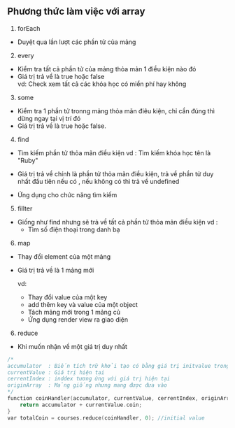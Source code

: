 ## Phương thức làm việc với array

1. forEach

- Duyệt qua lần lượt các phần tử của mảng

2. every

- Kiểm tra tất cả phần tử của mảng thỏa mản 1 điều kiện nào đó
- Giá trị trả về là true hoặc false  
  vd: Check xem tất cả các khóa học có miển phí hay không

3. some

- Kiểm tra 1 phần tử tronng mảng thỏa mãn điêu kiện, chỉ cần đúng thì dừng ngay tại vị trí đó
- Giá trị trả về là true hoặc false.

4. find

- Tìm kiếm phần tử thỏa mãn điều kiện
  vd : Tìm kiếm khóa học tên là "Ruby"

- Giá trị trả về chính là phần tử thỏa mãn điều kiện,
  trả về phần tử duy nhất đầu tiên nếu có , nếu không có thì trả về undefined
- Ứng dụng cho chức năng tìm kiếm

5. fillter

- Giống như find nhưng sẽ trả về tất cả phần tử thỏa mản điều kiện
  vd :
  - Tìm số điện thoại trong danh bạ

6. map

- Thay đổi element của một mảng
- Giá trị trả về là 1 mảng mới

  vd:

  - Thay đổi value của một key
  - add thêm key và value của một object
  - Tách mảng mới trong 1 mảng củ
  - Ứng dụng render view ra giao diện

6. reduce

- Khi muốn nhận về một giá trị duy nhất

```c
/*
accumulator  : Biến tích trữ khởi tạo có bằng giá trị initvalue trong lần chạy đầu tiên
currentValue : Giá trị hiện tại
cerrentIndex : inddex tương ứng với giá trị hiện tại
originArray  : Mảng giống nhưng mang được đưa vào
*/
function coinHandler(accumulator, currentValue, cerrentIndex, originArray) {
    return accumulator + currentValue.coin;
}
var totalCoin = courses.reduce(coinHandler, 0); //initial value
```
